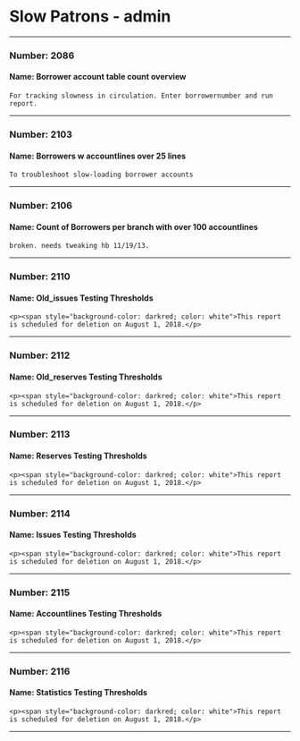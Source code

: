 # Slow Patrons - admin


---

### Number: 2086
#### Name: Borrower account table count overview



```
For tracking slowness in circulation. Enter borrowernumber and run report.
```

---

### Number: 2103
#### Name: Borrowers w accountlines over 25 lines



```
To troubleshoot slow-loading borrower accounts
```

---

### Number: 2106
#### Name: Count of Borrowers per branch with over 100 accountlines



```
broken. needs tweaking hb 11/19/13.
```

---

### Number: 2110
#### Name: Old_issues Testing Thresholds



```
<p><span style="background-color: darkred; color: white">This report is scheduled for deletion on August 1, 2018.</p>
```

---

### Number: 2112
#### Name: Old_reserves Testing Thresholds



```
<p><span style="background-color: darkred; color: white">This report is scheduled for deletion on August 1, 2018.</p>
```

---

### Number: 2113
#### Name: Reserves Testing Thresholds



```
<p><span style="background-color: darkred; color: white">This report is scheduled for deletion on August 1, 2018.</p>
```

---

### Number: 2114
#### Name: Issues Testing Thresholds



```
<p><span style="background-color: darkred; color: white">This report is scheduled for deletion on August 1, 2018.</p>
```

---

### Number: 2115
#### Name: Accountlines Testing Thresholds



```
<p><span style="background-color: darkred; color: white">This report is scheduled for deletion on August 1, 2018.</p>
```

---

### Number: 2116
#### Name: Statistics Testing Thresholds



```
<p><span style="background-color: darkred; color: white">This report is scheduled for deletion on August 1, 2018.</p>
```


---
